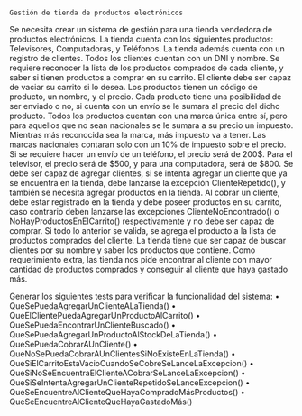                                                                           Gestión de tienda de productos electrónicos

Se necesita crear un sistema de gestión para una tienda vendedora de productos electrónicos. La tienda cuenta con los siguientes productos: Televisores, Computadoras, y Teléfonos. 
La tienda además cuenta con un registro de clientes. Todos los clientes cuentan con un DNI y nombre. Se requiere reconocer la lista de los productos comprados de cada cliente, 
y saber si tienen productos a comprar en su carrito. El cliente debe ser capaz de vaciar su carrito si lo desea. Los productos tienen un código de producto, un nombre, y el precio. 
Cada producto tiene una posibilidad de ser enviado o no, si cuenta con un envío se le sumara al precio del dicho producto. 
Todos los productos cuentan con una marca única entre sí, pero para aquellos que no sean nacionales se le sumara a su precio un impuesto. 
Mientras más reconocida sea la marca, más impuesto va a tener. Las marcas nacionales contaran solo con un 10% de impuesto sobre el precio. Si se requiere hacer un envío de un teléfono, el precio será de 200$. 
Para el televisor, el precio será de $500, y para una computadora, será de $800. 
Se debe ser capaz de agregar clientes, si se intenta agregar un cliente que ya se encuentra en la tienda, debe lanzarse la excepción ClienteRepetido(),
y también se necesita agregar productos en la tienda. Al cobrar un cliente, debe estar registrado en la tienda y debe poseer productos en su carrito, 
caso contrario deben lanzarse las excepciones ClienteNoEncontrado() o NoHayProductosEnElCarrito() respectivamente y no debe ser capaz de comprar. 
Si todo lo anterior se valida, se agrega el producto a la lista de productos comprados del cliente. La tienda tiene que ser capaz de buscar clientes por su nombre y saber los productos que contiene. 
Como requerimiento extra, las tienda nos pide encontrar al cliente con mayor cantidad de productos comprados y conseguir al cliente que haya gastado más.

Generar los siguientes tests para verificar la funcionalidad del sistema:
•	QueSePuedaAgregarUnClienteALaTienda()
•	QueElClientePuedaAgregarUnProductoAlCarrito()
•	QueSePuedaEncontrarUnClienteBuscado()
•	QueSePuedaAgregarUnProductoAlStockDeLaTienda()
•	QueSePuedaCobrarAUnCliente()
•	QueNoSePuedaCobrarAUnClientesSiNoExisteEnLaTienda()
•	QueSiElCarritoEstaVacioCuandoSeCobreSeLanceLaExcepcion()
•	QueSiNoSeEncuentraElClienteACobrarSeLanceLaExcepcion()
•	QueSiSeIntentaAgregarUnClienteRepetidoSeLanceExcepcion()
•	QueSeEncuentreAlClienteQueHayaCompradoMásProductos()
•	QueSeEncuentreAlClienteQueHayaGastadoMás()
